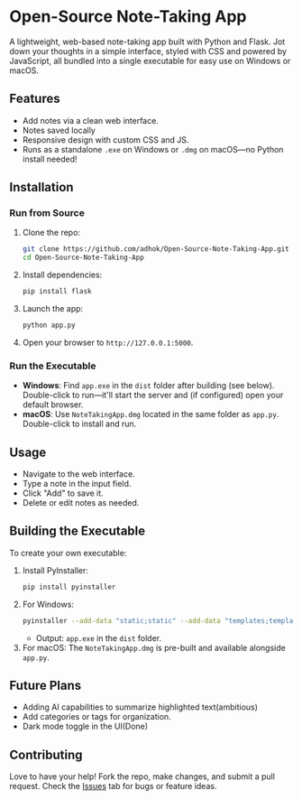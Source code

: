 # Open-Source Note-Taking App
A lightweight, web-based note-taking app built with Python and Flask. Jot down your thoughts in a simple interface, styled with CSS and powered by JavaScript, all bundled into a single executable for easy use on Windows or macOS.

## Features
- Add notes via a clean web interface.
- Notes saved locally
- Responsive design with custom CSS and JS.
- Runs as a standalone `.exe` on Windows or `.dmg` on macOS—no Python install needed!

## Installation
### Run from Source
1. Clone the repo:
   ```bash
   git clone https://github.com/adhok/Open-Source-Note-Taking-App.git
   cd Open-Source-Note-Taking-App
   ```
2. Install dependencies:
   ```bash
   pip install flask
   ```
3. Launch the app:
   ```bash
   python app.py
   ```
4. Open your browser to `http://127.0.0.1:5000`.

### Run the Executable
- **Windows**: Find `app.exe` in the `dist` folder after building (see below). Double-click to run—it'll start the server and (if configured) open your default browser.
- **macOS**: Use `NoteTakingApp.dmg` located in the same folder as `app.py`. Double-click to install and run.

## Usage
- Navigate to the web interface.
- Type a note in the input field.
- Click "Add" to save it.
- Delete or edit notes as needed.

## Building the Executable
To create your own executable:
1. Install PyInstaller:
   ```bash
   pip install pyinstaller
   ```
2. For Windows:
   ```bash
   pyinstaller --add-data "static;static" --add-data "templates;templates" --onefile app.py
   ```
   - Output: `app.exe` in the `dist` folder.
3. For macOS: The `NoteTakingApp.dmg` is pre-built and available alongside `app.py`.

## Future Plans
- Adding AI capabilities to summarize highlighted text(ambitious)
- Add categories or tags for organization.
- Dark mode toggle in the UI(Done)

## Contributing
Love to have your help! Fork the repo, make changes, and submit a pull request. Check the [Issues](https://github.com/adhok/Open-Source-Note-Taking-App/issues) tab for bugs or feature ideas.


